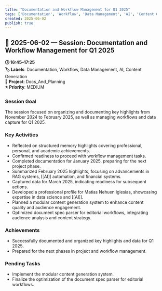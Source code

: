 ```yaml
---
title: "Documentation and Workflow Management for Q1 2025"
tags: ['Documentation', 'Workflow', 'Data Management', 'AI', 'Content Generation']
created: 2025-06-02
publish: true
---
```


## 📅 2025-06-02 — Session: Documentation and Workflow Management for Q1 2025

**🕒 16:45–17:25**  
**🏷️ Labels**: Documentation, Workflow, Data Management, AI, Content Generation  
**📂 Project**: Docs_And_Planning  
**⭐ Priority**: MEDIUM  


### Session Goal
The session focused on organizing and documenting key highlights from November 2024 to February 2025, as well as managing workflows and data capture for Q1 2025.

### Key Activities
- Reflected on structured memory highlights covering professional, personal, and academic achievements.
- Confirmed readiness to proceed with workflow management tasks.
- Completed documentation for January 2025, preparing for the next project phase.
- Summarized February 2025 highlights, focusing on advancements in RAG systems, [[AI]] automation, and financial systems.
- Captured data for March 2025, indicating readiness for subsequent actions.
- Developed a professional profile for Matías Nehuen Iglesias, showcasing expertise in data science and [[AI]].
- Planned a modular content generation system to enhance content quality and audience engagement.
- Optimized document spec parser for editorial workflows, integrating audience analysis and content strategy.

### Achievements
- Successfully documented and organized key highlights and data for Q1 2025.
- Prepared for the next phases in project and workflow management.

### Pending Tasks
- Implement the modular content generation system.
- Finalize the optimization of the document spec parser for editorial workflows.
